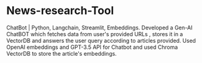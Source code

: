 # News-research-Tool

ChatBot | Python, Langchain, Streamlit, Embeddings.
Developed a Gen-AI ChatBOT which fetches data from user's provided URLs , stores it in a VectorDB and answers the user query according to articles provided. 
Used OpenAI embeddings and GPT-3.5 API for Chatbot and used Chroma VectorDB to store the article's embeddings.
